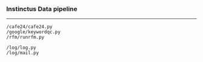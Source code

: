 ### Instinctus Data pipeline

***

    /cafe24/cafe24.py
    /google/keywordqc.py
    /rfm/runrfm.py

    /log/log.py
    /log/mail.py
